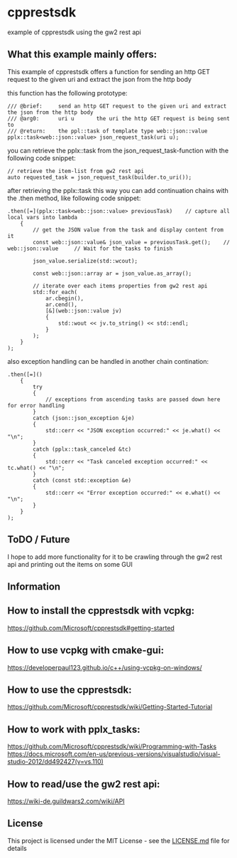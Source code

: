 # cpprestsdk

example of cpprestsdk using the gw2 rest api 

## What this example mainly offers:
This example of cpprestsdk offers a function for sending an http GET request to the given uri 
and extract the json from the http body

this function has the following prototype:

```
/// @brief:		send an http GET request to the given uri and extract the json from the http body
/// @arg0:		uri u		the uri the http GET request is being sent to
/// @return:	the ppl::task of template type web::json::value
pplx::task<web::json::value> json_request_task(uri u);
```

you can retrieve the pplx::task from the json_request_task-function with the following code snippet:

```
// retrieve the item-list from gw2 rest api
auto requested_task = json_request_task(builder.to_uri());
```

after retrieving the pplx::task this way you can add continuation chains with the .then method, like following code snippet:

```
.then([=](pplx::task<web::json::value> previousTask)	// capture all local vars into lambda
	{
		// get the JSON value from the task and display content from it
		const web::json::value& json_value = previousTask.get();	// web::json::value     // Wait for the tasks to finish 

		json_value.serialize(std::wcout);

		const web::json::array ar = json_value.as_array();

		// iterate over each items properties from gw2 rest api
		std::for_each(
			ar.cbegin(),
			ar.cend(),
			[&](web::json::value jv)
			{
				std::wout << jv.to_string() << std::endl;
			}
		);
	}
);
```

also exception handling can be handled in another chain contination:

```
.then([=]()
	{
		try
		{ 
			// exceptions from ascending tasks are passed down here for error handling
		}
		catch (json::json_exception &je)
		{
			std::cerr << "JSON exception occurred:" << je.what() << "\n";
		}
		catch (pplx::task_canceled &tc)
		{
			std::cerr << "Task canceled exception occurred:" << tc.what() << "\n";
		}
		catch (const std::exception &e)
		{
			std::cerr << "Error exception occurred:" << e.what() << "\n";
		}
	}
);
```

## ToDO / Future

I hope to add more functionality for it to be crawling through the gw2 rest api and printing out the items on some GUI

## Information

## How to install the cpprestsdk with vcpkg:
https://github.com/Microsoft/cpprestsdk#getting-started

## How to use vcpkg with cmake-gui:
https://developerpaul123.github.io/c++/using-vcpkg-on-windows/

## How to use the cpprestsdk:
https://github.com/Microsoft/cpprestsdk/wiki/Getting-Started-Tutorial

## How to work with pplx_tasks:
https://github.com/Microsoft/cpprestsdk/wiki/Programming-with-Tasks
https://docs.microsoft.com/en-us/previous-versions/visualstudio/visual-studio-2012/dd492427(v=vs.110)

## How to read/use the gw2 rest api:
https://wiki-de.guildwars2.com/wiki/API

## License

This project is licensed under the MIT License - see the [LICENSE.md](LICENSE.md) file for details